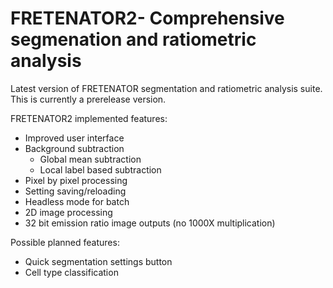 # FRETENATOR2- Comprehensive segmenation and ratiometric analysis

Latest version of FRETENATOR segmentation and ratiometric analysis suite. This is currently a prerelease version.

FRETENATOR2 implemented features:

* Improved user interface
* Background subtraction
  - Global mean subtraction
  - Local label based subtraction
* Pixel by pixel processing
* Setting saving/reloading
* Headless mode for batch
* 2D image processing
* 32 bit emission ratio image outputs (no 1000X multiplication)

Possible planned features:

* Quick segmentation settings button
* Cell type classification
